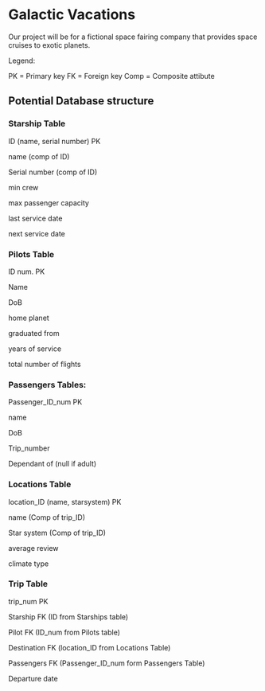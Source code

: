 # Galactic Vacations

Our project will be for a fictional space fairing company that provides space cruises to exotic planets.



Legend:

PK = Primary key
FK = Foreign key
Comp = Composite attibute

## Potential Database structure

### Starship Table

ID (name, serial number) PK

name (comp of ID)

Serial number (comp of ID)

min crew 

max passenger capacity

last service date

next service date

### Pilots Table
 
ID num. PK

Name

DoB 

home planet

graduated from

years of service

total number of flights


### Passengers Tables:

Passenger_ID_num PK 

name

DoB 

Trip_number

Dependant of (null if adult)

### Locations Table

location_ID (name, starsystem) PK

name (Comp of trip_ID)

Star system (Comp of trip_ID)

average review

climate type


### Trip Table

trip_num PK

Starship FK (ID from Starships table)

Pilot FK (ID_num from Pilots table)

Destination FK (location_ID from Locations Table)

Passengers FK (Passenger_ID_num form Passengers Table)

Departure date

